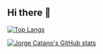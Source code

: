 ## Hi there 👋

<!--
**jcatanop/jcatanop** is a ✨ _special_ ✨ repository because its `README.md` (this file) appears on your GitHub profile.

Here are some ideas to get you started:

- 🔭 I’m currently working on ...
- 🌱 I’m currently learning ...
- 👯 I’m looking to collaborate on ...
- 🤔 I’m looking for help with ...
- 💬 Ask me about ...
- 📫 How to reach me: ...
- 😄 Pronouns: ...
- ⚡ Fun fact: ...
-->

[![Top Langs](https://github-readme-stats.vercel.app/api?username=jcatanop&theme=algolia&show_icons=true)](https://github.com/jcatanop)

[![Jorge Catano's GitHub stats](https://github-readme-stats.vercel.app/api/top-langs?username=jcatanop&theme=algolia&show_icons=true)](https://github.com/jcatanop)

